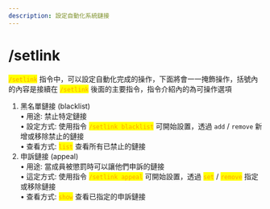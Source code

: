 ```yaml
---
description: 設定自動化系統鏈接
---
```


# /setlink

<mark style="color:orange;">`/setlink`</mark> 指令中，可以設定自動化完成的操作，下面將會一一掩飾操作，括號內的內容是接續在 <mark style="color:orange;">`/setlink`</mark> 後面的主要指令，指令介紹內的為可操作選項

1. 黑名單鏈接 (blacklist)\
   • 用途: 禁止特定鏈接\
   • 設定方式: 使用指令 <mark style="color:orange;">`/setlink blacklist`</mark> 可開始設置，透過 `add` / `remove` 新增或移除禁止的鏈接\
   • 查看方式: <mark style="color:orange;">`list`</mark> 查看所有已禁止的鏈接
2. 申訴鏈接 (appeal)\
   • 用途: 當成員被懲罰時可以讓他們申訴的鏈接\
   • 這定方式: 使用指令 <mark style="color:orange;">`/setlink appeal`</mark> 可開始設置，透過 <mark style="color:orange;">`set`</mark> / <mark style="color:orange;">`remove`</mark> 指定或移除鏈接\
   • 查看方式: <mark style="color:orange;">`show`</mark> 查看已指定的申訴鏈接
